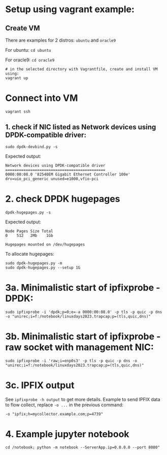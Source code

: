 # Setup using vagrant example:

## Create VM

There are examples for 2 distros: `ubuntu` and `oracle9`

For ubuntu: `cd ubuntu`

For oracle9: `cd oracle9`

```
# in the selected directory with Vagrantfile, create and install VM using:
vagrant up
```

# Connect into VM

`vagrant ssh`

## 1. check if NIC listed as Network devices using DPDK-compatible driver:

```
sudo dpdk-devbind.py -s
```

Expected output:

```
Network devices using DPDK-compatible driver
============================================
0000:00:08.0 '82540EM Gigabit Ethernet Controller 100e' drv=uio_pci_generic unused=e1000,vfio-pci
```

# 2. check DPDK hugepages

```
dpdk-hugepages.py -s
```

Expected output:

```
Node Pages Size Total
0    512   2Mb    1Gb

Hugepages mounted on /dev/hugepages
```

To allocate hugepages:

```
sudo dpdk-hugepages.py -m
sudo dpdk-hugepages.py --setup 1G
```

# 3a. Minimalistic start of ipfixprobe - DPDK:

```
sudo ipfixprobe -i 'dpdk;p=0;e=-a 0000:00:08.0' -p tls -p quic -p dns -o "unirec;i=f:/notebook/linuxdays2023.trapcap;p=(tls,quic,dns)"
```

# 3b. Minimalistic start of ipfixprobe - raw socket with management NIC:

```
sudo ipfixprobe -i 'raw;i=enp0s3' -p tls -p quic -p dns -o "unirec;i=f:/notebook/linuxdays2023.trapcap;p=(tls,quic,dns)"
```

# 3c. IPFIX output

See `ipfixprobe -h output` to get more details. Example to send IPFIX data to flow collect, replace `-o ...` in the previous command:
```
-o "ipfix;h=mycollector.example.com;p=4739"
```

# 4. Example jupyter notebook

```
cd /notebook; python -m notebook --ServerApp.ip=0.0.0.0 --port 8080"
```
